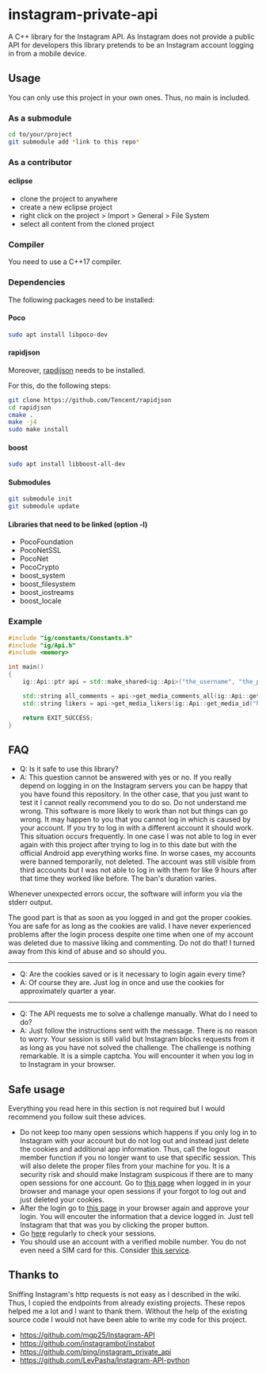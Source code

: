 # instagram-private-api
A C++ library for the Instagram API. As Instagram does not provide a public API for developers this library pretends to be an Instagram account logging in from a mobile device.

## Usage
You can only use this project in your own ones. Thus, no main is included.

### As a submodule
```sh
cd to/your/project
git submodule add *link to this repo*
```

### As a contributor
#### eclipse
* clone the project to anywhere
* create a new eclipse project
* right click on the project > Import > General > File System
* select all content from the cloned project

### Compiler
You need to use a C++17 compiler.

### Dependencies
The following packages need to be installed:

#### Poco
```sh
sudo apt install libpoco-dev
```

#### rapidjson
Moreover, [rapdijson](https://github.com/Tencent/rapidjson) needs to be installed.

For this, do the following steps:
```sh
git clone https://github.com/Tencent/rapidjson
cd rapidjson
cmake .
make -j4
sudo make install
```

#### boost
```sh
sudo apt install libboost-all-dev
```

#### Submodules
```sh
git submodule init
git submodule update
```

#### Libraries that need to be linked (option -l)
* PocoFoundation
* PocoNetSSL
* PocoNet
* PocoCrypto
* boost_system
* boost_filesystem
* boost_iostreams
* boost_locale

### Example
```cpp
#include "ig/constants/Constants.h"
#include "ig/Api.h"
#include <memory>

int main()
{
	ig::Api::ptr api = std::make_shared<ig::Api>("the_username", "the_password", ig::Constants::folder);

	std::string all_comments = api->get_media_comments_all(ig::Api::get_media_id("https://www.instagram.com/p/B6WuipPF2H-/"));
	std::string likers = api->get_media_likers(ig::Api::get_media_id("https://www.instagram.com/p/B6bV0_ygLQe/"));

	return EXIT_SUCCESS;
}
```

## FAQ
* Q: Is it safe to use this library?
* A: This question cannot be answered with yes or no. If you really depend on logging in on the Instagram servers you can be happy that you have found this repository. In the other case, that you just want to test it I cannot really recommend you to do so. Do not understand me wrong. This software is more likely to work than not but things can go wrong. It may happen to you that you cannot log in which is caused by your account. If you try to log in with a different account it should work. This situation occurs frequently. In one case I was not able to log in ever again with this project after trying to log in to this date but with the official Android app everything works fine. In worse cases, my accounts were banned temporarily, not deleted. The account was still visible from third accounts but I was not able to log in with them for like 9 hours after that time they worked like before. The ban's duration varies.

Whenever unexpected errors occur, the software will inform you via the stderr output.

The good part is that as soon as you logged in and got the proper cookies. You are safe for as long as the cookies are valid. I have never experienced problems after the login process despite one time when one of my account was deleted due to massive liking and commenting. Do not do that! I turned away from this kind of abuse and so should you.
***
* Q: Are the cookies saved or is it necessary to login again every time?
* A: Of course they are. Just log in once and use the cookies for approximately quarter a year.
***
* Q: The API requests me to solve a challenge manually. What do I need to do?
* A: Just follow the instructions sent with the message. There is no reason to worry. Your session is still valid but Instagram blocks requests from it as long as you have not solved the challenge. The challenge is nothing remarkable. It is a simple captcha. You will encounter it when you log in to Instagram in your browser.

## Safe usage
Everything you read here in this section is not required but I would recommend you follow suit these advices.
* Do not keep too many open sessions which happens if you only log in to Instagram with your account but do not log out and instead just delete the cookies and additional app information. Thus, call the logout member function if you no longer want to use that specific session. This will also delete the proper files from your machine for you. It is a security risk and should make Instagram suspicous if there are to many open sessions for one account. Go to [this page](https://www.instagram.com/session/login_activity/) when logged in in your browser and manage your open sessions if your forgot to log out and just deleted your cookies.
* After the login go to [this page](https://www.instagram.com/session/login_activity/) in your browser again and approve your login. You will encouter the information that a device logged in. Just tell Instagram that that was you by clicking the proper button.
* Go [here](https://www.instagram.com/session/login_activity/) regularly to check your sessions.
* You should use an account with a verified mobile number. You do not even need a SIM card for this. Consider [this service](https://sms-activate.ru/en/).

## Thanks to
Sniffing Instagram's http requests is not easy as I described in the wiki. Thus, I copied the endpoints from already existing projects. These repos helped me a lot and I want to thank them. Without the help of the existing source code I would not have been able to write my code for this project.
* https://github.com/mgp25/Instagram-API
* https://github.com/instagrambot/instabot
* https://github.com/ping/instagram_private_api
* https://github.com/LevPasha/Instagram-API-python
